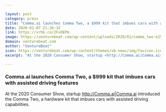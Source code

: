 ```yaml
---

layout: post
category: press
title: "Comma.ai launches Comma Two, a $999 kit that imbues cars with assisted driving features"
date: 2020-01-07 21:26:32
link: https://vrhk.co/2FvOEPm
image: https://venturebeat.com/wp-content/uploads/2020/01/comma_two-e1578431755389.png?w=1200&strip=all
domain: venturebeat.com
author: "VentureBeat"
icon: https://venturebeat.com/wp-content/themes/vb-news/img/favicon.ico
excerpt: "At the 2020 Consumer Show, startup <http://Comma.ai|Comma.ai> introduced the Comma Two, a hardware kit that imbues cars with assisted driving capabilities."

---
```


### Comma.ai launches Comma Two, a $999 kit that imbues cars with assisted driving features

At the 2020 Consumer Show, startup <http://Comma.ai|Comma.ai> introduced the Comma Two, a hardware kit that imbues cars with assisted driving capabilities.